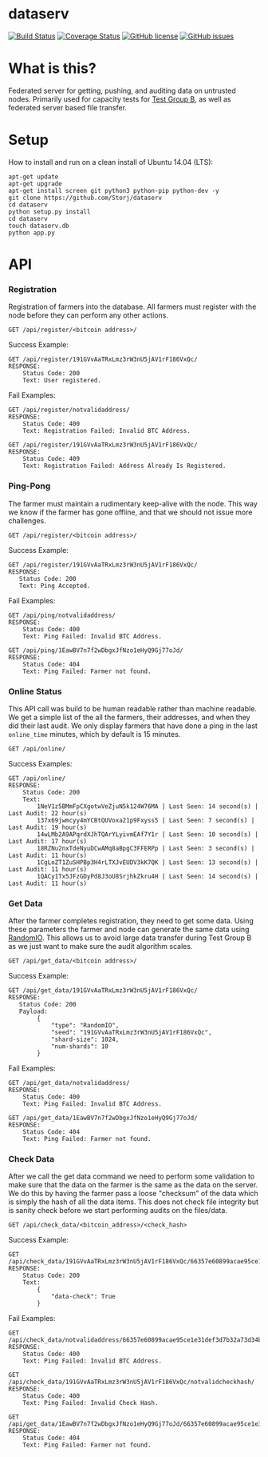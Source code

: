 # dataserv

[![Build Status](https://travis-ci.org/Storj/dataserv.svg)](https://travis-ci.org/Storj/dataserv)
[![Coverage Status](https://coveralls.io/repos/Storj/dataserv/badge.svg)](https://coveralls.io/r/Storj/dataserv)
[![GitHub license](https://img.shields.io/badge/license-MIT-blue.svg)](https://raw.githubusercontent.com/storj/dataserv/master/LICENSE)
[![GitHub issues](https://img.shields.io/github/issues/storj/dataserv.svg)](https://github.com/storj/dataserv/issues)

# What is this?

Federated server for getting, pushing, and auditing data on untrusted nodes. Primarily used
for capacity tests for [Test Group B](http://storj.io/earlyaccess), as well as federated
server based file transfer.

# Setup
How to install and run on a clean install of Ubuntu 14.04 (LTS):

    apt-get update
    apt-get upgrade
    apt-get install screen git python3 python-pip python-dev -y
    git clone https://github.com/Storj/dataserv
    cd dataserv
    python setup.py install
    cd dataserv
    touch dataserv.db
    python app.py

# API


### Registration 
Registration of farmers into the database. All farmers must register with the node before they
can perform any other actions. 
    
    GET /api/register/<bitcoin address>/

Success Example:

    GET /api/register/191GVvAaTRxLmz3rW3nU5jAV1rF186VxQc/
    RESPONSE: 
        Status Code: 200
        Text: User registered.
    
Fail Examples:
    
    GET /api/register/notvalidaddress/
    RESPONSE: 
        Status Code: 400 
        Text: Registration Failed: Invalid BTC Address.
    
    GET /api/register/191GVvAaTRxLmz3rW3nU5jAV1rF186VxQc/
    RESPONSE:
        Status Code: 409
        Text: Registration Failed: Address Already Is Registered.
        
### Ping-Pong
The farmer must maintain a rudimentary keep-alive with the node. This way we know if the farmer
has gone offline, and that we should not issue more challenges.

    GET /api/register/<bitcoin address>/
    
Success Example:
    
    GET /api/register/191GVvAaTRxLmz3rW3nU5jAV1rF186VxQc/
    RESPONSE: 
       Status Code: 200
       Text: Ping Accepted.

Fail Examples:

    GET /api/ping/notvalidaddress/
    RESPONSE: 
        Status Code: 400 
        Text: Ping Failed: Invalid BTC Address.
    
    GET /api/ping/1EawBV7n7f2wDbgxJfNzo1eHyQ9Gj77oJd/
    RESPONSE:
        Status Code: 404
        Text: Ping Failed: Farmer not found.

### Online Status
This API call was build to be human readable rather than machine readable. We get a simple
list of the all the farmers, their addresses, and when they did their last audit. We only 
display farmers that have done a ping in the last `online_time` minutes, which by default
is 15 minutes. 

    GET /api/online/

Success Examples:

    GET /api/online/
    RESPONSE: 
        Status Code: 200 
        Text:
            1NeV1z5BMmFpCXgotwVeZjuN5k124W76MA | Last Seen: 14 second(s) | Last Audit: 22 hour(s)
            137x69jwmcyy4mYCBtQUVoxa21p9Fxyss5 | Last Seen: 7 second(s) | Last Audit: 19 hour(s)
            14wLMb2A9APqrdXJhTQArYLyivmEAf7Y1r | Last Seen: 10 second(s) | Last Audit: 17 hour(s)
            18RZNu2nxTdeNyuDCwAMq8aBpgC3FFERPp | Last Seen: 3 second(s) | Last Audit: 11 hour(s)
            1CgLoZT1ZuSHPBp3H4rLTXJvEUDV3kK7QK | Last Seen: 13 second(s) | Last Audit: 11 hour(s)
            1QACy1Tx5JFzGDyPd8J3oU8SrjhkZkru4H | Last Seen: 14 second(s) | Last Audit: 11 hour(s)


        
### Get Data
After the farmer completes registration, they need to get some data. Using these
parameters the farmer and node can generate the same data using
[RandomIO](https://github.com/storj/randomio). This allows us to avoid large data 
transfer during Test Group B as we just want to make sure the audit algorithm scales. 

    GET /api/get_data/<bitcoin address>/
    
Success Example:

    GET /api/get_data/191GVvAaTRxLmz3rW3nU5jAV1rF186VxQc/
    RESPONSE: 
       Status Code: 200
       Payload: 
            {
                "type": "RandomIO",
                "seed": "191GVvAaTRxLmz3rW3nU5jAV1rF186VxQc",
                "shard-size": 1024,
                "num-shards": 10
            }
            
Fail Examples:

    GET /api/get_data/notvalidaddress/
    RESPONSE: 
        Status Code: 400 
        Text: Ping Failed: Invalid BTC Address.
    
    GET /api/get_data/1EawBV7n7f2wDbgxJfNzo1eHyQ9Gj77oJd/
    RESPONSE:
        Status Code: 404
        Text: Ping Failed: Farmer not found.
          
### Check Data
After we call the get data command we need to perform some validation to make sure that
the data on the farmer is the same as the data on the server. We do this by having the 
farmer pass a loose "checksum" of the data which is simply the hash of all the data items.
This does not check file integrity but is sanity check before we start performing audits
on the files/data.

    GET /api/check_data/<bitcoin_address>/<check_hash>
    
Success Example:
    
    GET /api/check_data/191GVvAaTRxLmz3rW3nU5jAV1rF186VxQc/66357e60899acae95ce1e31def3d7b32a73d34b2f12ece73cdca025a26e17e32/
    RESPONSE: 
        Status Code: 200 
        Text: 
            {
                "data-check": True
            }
            
  Fail Examples:      
  
    GET /api/check_data/notvalidaddress/66357e60899acae95ce1e31def3d7b32a73d34b2f12ece73cdca025a26e17e32/
    RESPONSE: 
        Status Code: 400 
        Text: Ping Failed: Invalid BTC Address.
    
    GET /api/check_data/191GVvAaTRxLmz3rW3nU5jAV1rF186VxQc/notvalidcheckhash/
    RESPONSE: 
        Status Code: 400 
        Text: Ping Failed: Invalid Check Hash.
    
    GET /api/get_data/1EawBV7n7f2wDbgxJfNzo1eHyQ9Gj77oJd/66357e60899acae95ce1e31def3d7b32a73d34b2f12ece73cdca025a26e17e32/
    RESPONSE:
        Status Code: 404
        Text: Ping Failed: Farmer not found.